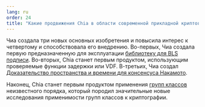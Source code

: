 ```yaml
---
lang: ru
order: 24
title: "Какие продвижения Chia в области современной прикладной криптографии?"
---
```


Чиа создала три новых основных изобретения и повысила интерес к четвертому и способствовала его внедрению. Во-первых, Чиа создала первую предназначенную для эксплуатации [библиотеку для BLS подписи](https://github.com/Chia-Network/bls-signatures). Во-вторых, Chia станет первым продуктом, использующим проверяемые функции задержки или VDF. В-третьих, Чиа создал [Доказательство пространства и времени для консенсуса Накамото](https://www.chia.net/assets/ChiaGreenPaper.pdf).

Наконец, Chia станет первым продуктом применения [групп классов](https://github.com/Chia-Network/vdf-competition/blob/master/classgroups.pdf) неизвестного порядка, который породил значительные новые исследования применимости групп классов к криптографии.
